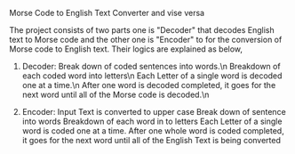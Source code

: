 Morse Code to English Text Converter and vise versa

The project consists of two parts one is "Decoder" that decodes English text to Morse code and the other one is "Encoder" to for the conversion of Morse code to English text.
Their logics are explained as below,

  1. Decoder:
     Break down of coded sentences into words.\n
     Breakdown of each coded word into letters\n
     Each Letter of a single word is decoded one at a time.\n
     After one word is decoded completed, it goes for the next word until all of the Morse code is decoded.\n
     
  2. Encoder:
     Input Text is converted to upper case 
     Break down of sentence into words
     Breakdown of each word in to letters
     Each Letter of a single word is coded one at a time.
     After one whole word is coded completed, it goes for the next word until all of the English Text is being converted 
